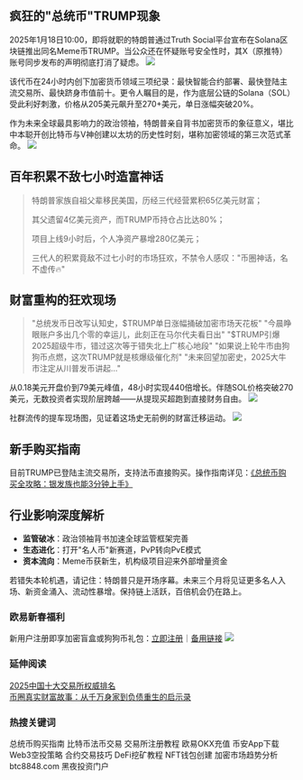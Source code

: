 ## 疯狂的"总统币"TRUMP现象
2025年1月18日10:00，即将就职的特朗普通过Truth Social平台宣布在Solana区块链推出同名Meme币TRUMP。当公众还在怀疑账号安全性时，其X（原推特）账号同步发布的声明彻底打消了疑虑。
![](https://fe095ec.webp.li/trump_000.png)

该代币在24小时内创下加密货币领域三项纪录：最快智能合约部署、最快登陆主流交易所、最快跻身市值前十。更令人瞩目的是，作为底层公链的Solana（SOL）受此利好刺激，价格从205美元飙升至270+美元，单日涨幅突破20%。

作为未来全球最具影响力的政治领袖，特朗普亲自背书加密货币的象征意义，堪比中本聪开创比特币与V神创建以太坊的历史性时刻，堪称加密领域的第三次范式革命。
![](https://fe095ec.webp.li/trump_001.png)

## 百年积累不敌七小时造富神话
>特朗普家族自祖父辈移民美国，历经三代经营累积65亿美元财富；
>
>其父遗留4亿美元资产，而TRUMP币持仓占比达80%；
>
>项目上线9小时后，个人净资产暴增280亿美元；
>
>三代人的积累竟敌不过七小时的市场狂欢，不禁令人感叹："币圈神话，名不虚传🔥"

## 财富重构的狂欢现场
>"总统发币日改写认知史，$TRUMP单日涨幅捅破加密市场天花板"
>"今晨睁眼账户多出几个零的幸运儿，此刻正在马尔代夫看日出"
>"$TRUMP引爆2025超级牛市，错过这次等于错失北上广核心地段"
>"如果说上轮牛市由狗狗币点燃，这次TRUMP就是核爆级催化剂"
>"未来回望加密史，2025大牛市注定从川普发币讲起..."

从0.18美元开盘价到79美元峰值，48小时实现440倍增长。伴随SOL价格突破270美元，无数投资者实现阶层跨越——从提现买超跑到直接财务自由。
![](https://fe095ec.webp.li/trump_003.png)

社群流传的提车现场图，见证着这场史无前例的财富迁移运动。
![](https://fe095ec.webp.li/trump_002.png)

## 新手购买指南
目前TRUMP已登陆主流交易所，支持法币直接购买。操作指南详见：[《总统币购买全攻略：银发族也能3分钟上手》](https://heiyetouzi.xyz/ouyi-trump)

## 行业影响深度解析
- **监管破冰**：政治领袖背书加速全球监管框架完善
- **生态进化**：打开"名人币"新赛道，PvP转向PvE模式
- **资本流向**：Meme币获新生，机构级项目迎来外部增量资金

若错失本轮机遇，请记住：特朗普只是开场序幕。未来三个月将见证更多名人入场、新资金涌入、流动性暴增。保持链上活跃，百倍机会仍在路上。

### 欧易新春福利
新用户注册即享加密盲盒或狗狗币礼包：[立即注册](https://www.okx.com/zh-hans/join/74873351)｜[备用链接](https://www.chouyi.world/zh-hans/join/18639032)
[![](https://fe095ec.webp.li/top-10-exchanges-001.jpg)](https://www.chouyi.world/zh-hans/join/18639032)

### 延伸阅读
[2025中国十大交易所权威排名](https://btc8848.com/top-10-exchanges/)  
[币圈真实财富故事：从千万身家到负债重生的启示录](https://heiyetouzi.xyz/biquanstory001/)

### 热搜关键词
总统币购买指南 比特币法币交易 交易所注册教程 欧易OKX充值 币安App下载 Web3空投策略 合约交易技巧 DeFi挖矿教程 NFT钱包创建 加密市场趋势分析 btc8848.com 黑夜投资门户